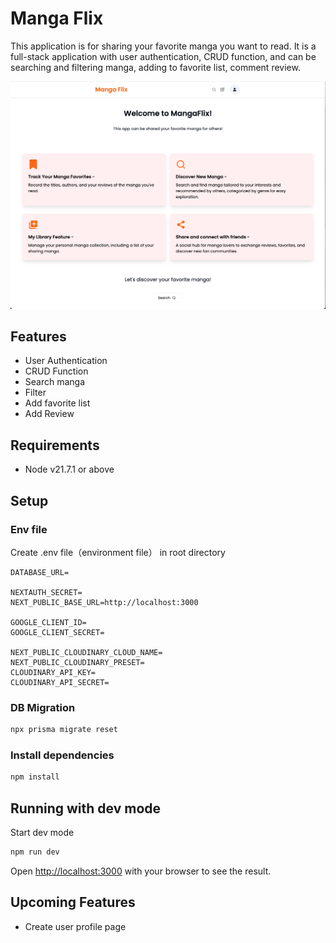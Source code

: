 # Manga Flix

This application is for sharing your favorite manga you want to read.
It is a full-stack application with user authentication, CRUD function, and can be searching and filtering manga, adding to favorite list, comment review.

![screencapture-localhost-3000-2024-02-23-11_57_51](https://github.com/JamesCroissant/mangaflix/blob/main/public/images/mangaflix.png)

## Features

- User Authentication
- CRUD Function
- Search manga
- Filter 
- Add favorite list
- Add Review

## Requirements

- Node v21.7.1 or above

## Setup

### Env file

Create .env file（environment file） in root directory

```
DATABASE_URL=

NEXTAUTH_SECRET=
NEXT_PUBLIC_BASE_URL=http://localhost:3000

GOOGLE_CLIENT_ID=
GOOGLE_CLIENT_SECRET=

NEXT_PUBLIC_CLOUDINARY_CLOUD_NAME=
NEXT_PUBLIC_CLOUDINARY_PRESET=
CLOUDINARY_API_KEY=
CLOUDINARY_API_SECRET=
```

### DB Migration

```zsh
npx prisma migrate reset
```

### Install dependencies

```zsh
npm install
```

## Running with dev mode

Start dev mode

```zsh
npm run dev
```

Open [http://localhost:3000](http://localhost:3000) with your browser to see the result.

## Upcoming Features

- Create user profile page
